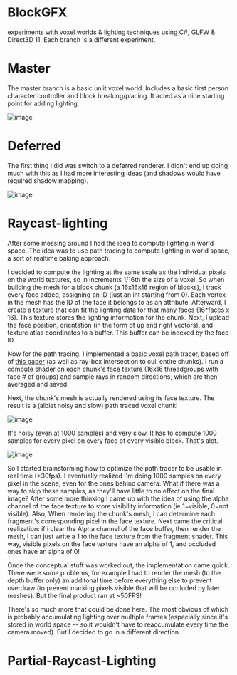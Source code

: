 # BlockGFX

experiments with voxel worlds & lighting techniques using C#, GLFW & Direct3D 11. Each branch is a different experiment.

# Master

The master branch is a basic unlit voxel world. Includes a basic first person character controller and block breaking/placing. It acted as a nice starting point for adding lighting.

![image](https://github.com/Redninja106/BlockGFX/assets/45476006/f1024264-98ff-4b98-91f9-b29c60588b88)

# Deferred

The first thing I did was switch to a deferred renderer. I didn't end up doing much with this as I had more interesting ideas (and shadows would have required shadow mapping).

![image](https://github.com/Redninja106/BlockGFX/assets/45476006/51989ce4-5ffa-459c-94d3-af016b72e011)

# Raycast-lighting

After some messing around I had the idea to compute lighting in world space. The idea was to use path tracing to compute lighting in world space, a sort of realtime baking approach. 

I decided to compute the lighting at the same scale as the individual pixels on the world textures, so in increments 1/16th the size of a voxel. So when building the mesh for a block chunk (a 16x16x16 region of blocks), I track every face added, assigning an ID (just an int starting from 0). Each vertex in the mesh has the ID of the face it belongs to as an attribute. Afterward, I create a texture that can fit the lighting data for that many faces (16*faces x 16). This texture stores the lighting information for the chunk. Next, I upload the face position, orientation (in the form of up and right vectors), and texture atlas coordinates to a buffer. This buffer can be indexed by the face ID.

Now for the path tracing. I implemented a basic voxel path tracer, based off of [this paper](http://www.cs.yorku.ca/~amana/research/grid.pdf) (as well as ray-box intersection to cull entire chunks). I run a compute shader on each chunk's face texture (16x16 threadgroups with face # of groups) and sample rays in random directions, which are then averaged and saved.

Next, the chunk's mesh is actually rendered using its face texture. The result is a (albiet noisy and slow) path traced voxel chunk!

![image](https://github.com/Redninja106/BlockGFX/assets/45476006/9fad9167-fa3b-47a1-99d9-857a9bc973ac)

It's noisy (even at 1000 samples) and very slow. It has to compute 1000 samples for every pixel on every face of every visible block. That's alot.

![image](https://github.com/Redninja106/BlockGFX/assets/45476006/307156a5-9801-463d-a81c-b701c3a19681)

So I started brainstorming how to optimize the path tracer to be usable in real time (>30fps). I eventually realized I'm doing 1000 samples on every pixel in the scene, even for the ones behind camera. 
What if there was a way to skip these samples, as they'll have little to no effect on the final image? After some more thinking I came up with the idea of using the alpha channel of the face texture to store visibility information (ie 1=visible, 0=not visible). 
Also, When rendering the chunk's mesh, I can determine each fragment's corresponding pixel in the face texture. Next came the critical realization: if i clear the Alpha channel of the face buffer, then render the mesh, I can just write a 1 to the face texture from the fragment shader. 
This way, visible pixels on the face texture have an alpha of 1, and occluded ones have an alpha of 0! 

Once the conceptual stuff was worked out, the implementation came quick. There were some problems, for example I had to render the mesh (to the depth buffer only) an additonal time before everything else to prevent overdraw (to prevent marking pixels visible that will be occluded by later meshes).
But the final product ran at ~50FPS!

There's so much more that could be done here. The most obvious of which is probably accumulating lighting over multiple frames (especially since it's stored in world space -- so it wouldn't have to reaccumulate every time the camera moved).
But I decided to go in a different direction

# Partial-Raycast-Lighting

